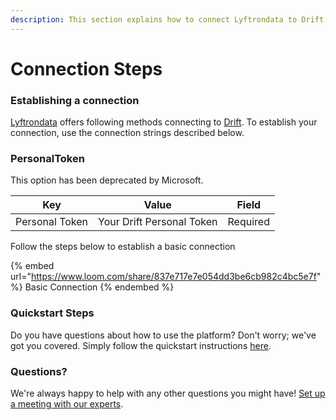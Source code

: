 ```yaml
---
description: This section explains how to connect Lyftrondata to Drift.
---
```


# Connection Steps

### Establishing a connection

[Lyftrondata](https://www.lyftrondata.com) offers following methods connecting to [Drift](https://www.lyftrondata.com/integration/marketing-analytics/drift/). To establish your connection, use the connection strings described below.

### PersonalToken

This option has been deprecated by Microsoft.

| Key            | Value                     | Field    |
| -------------- | ------------------------- | -------- |
| Personal Token | Your Drift Personal Token | Required |

Follow the steps below to establish a basic connection

{% embed url="https://www.loom.com/share/837e717e7e054dd3be6cb982c4bc5e7f" %}
Basic Connection
{% endembed %}

### Quickstart Steps

Do you have questions about how to use the platform? Don't worry; we've got you covered. Simply follow the quickstart instructions [here](./).

### Questions? <a href="#questions" id="questions"></a>

We're always happy to help with any other questions you might have! [Set up a meeting with our experts](https://www.lyftrondata.com/book-a-meeting/).
